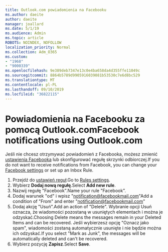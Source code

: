 ```yaml
---
title: Outlook.com powiadomienia na Facebooku
ms.author: daeite
author: daeite
manager: joallard
ms.date: 5/1/19
ms.audience: Admin
ms.topic: article
ROBOTS: NOINDEX, NOFOLLOW
localization_priority: Normal
ms.collection: Adm_O365
ms.custom:
- "1968"
- "9000339"
ms.openlocfilehash: 9e389deb7347e13c0e4ba658da4d355ffe11049c
ms.sourcegitcommit: 8864b5789d9905916039081b53530c7e6d8bc529
ms.translationtype: MT
ms.contentlocale: pl-PL
ms.lasthandoff: 09/10/2019
ms.locfileid: "36822115"
---
```

# <a name="facebook-notifications-using-outlookcom"></a><span data-ttu-id="c0204-102">Powiadomienia na Facebooku za pomocą Outlook.com</span><span class="sxs-lookup"><span data-stu-id="c0204-102">Facebook notifications using Outlook.com</span></span>

<span data-ttu-id="c0204-103">Jeśli nie chcesz otrzymywać powiadomień z Facebooka, możesz zmienić [ustawienia Facebooka](https://aka.ms/facebook-notifications-settings) lub skonfigurować regułę skrzynki odbiorczej.</span><span class="sxs-lookup"><span data-stu-id="c0204-103">If you do not want to receive notifications from Facebook, you can change your [Facebook settings](https://aka.ms/facebook-notifications-settings) or set up an Inbox Rule.</span></span>

1. <span data-ttu-id="c0204-104">Przejdź do [ustawień reguł](https://outlook.live.com/mail/options/mail/rules/inboxRules).</span><span class="sxs-lookup"><span data-stu-id="c0204-104">Go to [Rules settings](https://outlook.live.com/mail/options/mail/rules/inboxRules).</span></span>
1. <span data-ttu-id="c0204-105">Wybierz **Dodaj nową regułę**.</span><span class="sxs-lookup"><span data-stu-id="c0204-105">Select **Add new rule**.</span></span>
1. <span data-ttu-id="c0204-106">Nazwij regułę "Facebook".</span><span class="sxs-lookup"><span data-stu-id="c0204-106">Name your rule "Facebook".</span></span>
1. <span data-ttu-id="c0204-107">Dodaj warunek "od" i wpisz "notification@facebookmail.com"</span><span class="sxs-lookup"><span data-stu-id="c0204-107">Add a condition of "From" and enter "notification@facebookmail.com"</span></span>
1. <span data-ttu-id="c0204-108">Dodaj akcję "Usuń".</span><span class="sxs-lookup"><span data-stu-id="c0204-108">Add an action of "Delete".</span></span> <span data-ttu-id="c0204-109">Wybranie opcji Usuń oznacza, że wiadomości pozostaną w usuniętych elementach i można je odzyskać.</span><span class="sxs-lookup"><span data-stu-id="c0204-109">Choosing Delete means the messages remain in your Deleted Items and can be recovered.</span></span> <span data-ttu-id="c0204-110">Jeśli wybierzesz opcję "Oznacz jako spam", wiadomości zostaną automatycznie usunięte i nie będzie można ich odzyskać.</span><span class="sxs-lookup"><span data-stu-id="c0204-110">If you select "Mark as Junk", the messages will be automatically deleted and can't be recovered.</span></span>
1. <span data-ttu-id="c0204-111">Wybierz pozycję **Zapisz**.</span><span class="sxs-lookup"><span data-stu-id="c0204-111">Select **Save**.</span></span>